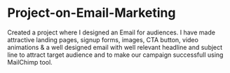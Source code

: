 # Project-on-Email-Marketing
Created a project where I designed an Email for audiences. I have made attractive landing pages, signup forms, images, CTA button, video animations &amp; a well designed email with well relevant headline and subject line to attract target audience and to make our campaign successfull using MailChimp tool. 
